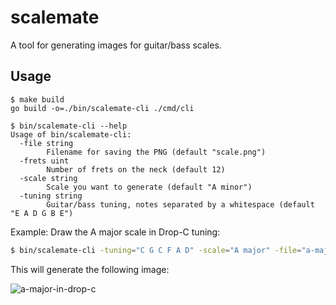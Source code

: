 # scalemate

A tool for generating images for guitar/bass scales.

## Usage

```
$ make build
go build -o=./bin/scalemate-cli ./cmd/cli

$ bin/scalemate-cli --help
Usage of bin/scalemate-cli:
  -file string
        Filename for saving the PNG (default "scale.png")
  -frets uint
        Number of frets on the neck (default 12)
  -scale string
        Scale you want to generate (default "A minor")
  -tuning string
        Guitar/bass tuning, notes separated by a whitespace (default "E A D G B E")

```

Example: Draw the A major scale in Drop-C tuning:
```bash
$ bin/scalemate-cli -tuning="C G C F A D" -scale="A major" -file="a-major-in-drop-c.png"
```

This will generate the following image:

![a-major-in-drop-c](https://user-images.githubusercontent.com/32984536/133892891-42cbd796-c6a3-4cb2-a08b-df0fa2f40cfc.png)
